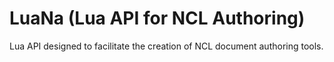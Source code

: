 # LuaNa (Lua API for NCL Authoring)
Lua API designed to facilitate the creation of NCL document authoring tools.